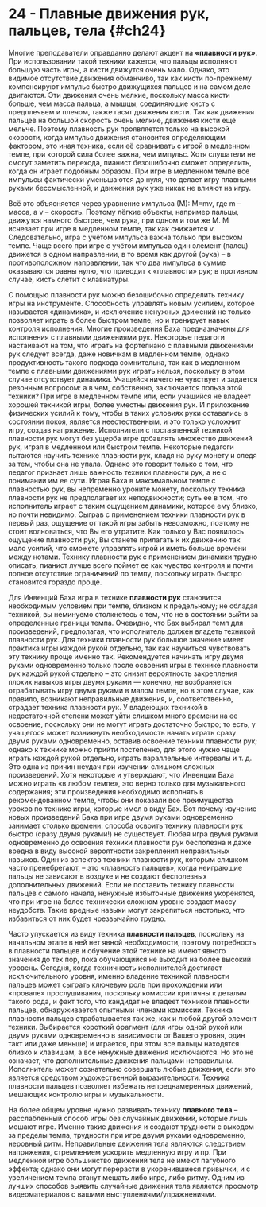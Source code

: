 # 24 - Плавные движения рук, пальцев, тела {#ch24}

Многие преподаватели оправданно делают акцент на **«плавности рук»**. При использовании такой техники кажется, что пальцы исполняют большую часть игры, а кисти движутся очень мало. Однако, это видимое отсутствие движения обманчиво, так как кисти по-прежнему компенсируют импульс быстро движущихся пальцев и на самом деле двигаются. Эти движения очень мелкие, поскольку масса кисти больше, чем масса пальца, а мышцы, соединяющие кисть с предплечьем и плечом, также гасят движения кисти. Так как движения пальцев на большой скорость очень мелкие, движения кисти ещё мельче. Поэтому плавность рук проявляется только на высокой скорости, когда импульс движения становится определяющим фактором, это иная техника, если её сравнивать с игрой в медленном темпе, при которой сила более важна, чем импульс. Хотя слушатели не смогут заметить перехода, пианист безошибочно сможет определить, когда он играет подобным образом. При игре в медленном темпе все импульсы фактически уменьшаются до нуля, что делает игру плавными руками бессмысленной, и движения рук уже никак не влияют на игру.

Всё это объясняется через уравнение импульса (М): М=mv, где m – масса, а v – скорость. Поэтому лёгкие объекты, например пальцы, движутся намного быстрее, чем рука, при одном и том же М. М исчезает при игре в медленном темпе, так как снижается v. Следовательно, игра с учётом импульса важна только при высоком темпе. Чаще всего при игре с учётом импульса один элемент (палец) движется в одном направлении, в то время как другой (рука) – в противоположном направлении, так что два импульса в сумме оказываются равны нулю, что приводит к «плавности» рук; в противном случае, кисть слетит с клавиатуры.

С помощью плавности рук можно безошибочно определить технику игры на инструменте. Способность управлять новым усилием, которое называется «динамика», и исключение ненужных движений не только позволяет играть в более быстром темпе, но и тренирует навык контроля исполнения. Многие произведения Баха предназначены для исполнения с плавными движениями рук. Некоторые педагоги настаивают на том, что играть на фортепиано с плавными движениями рук следует всегда, даже новичкам в медленном темпе, однако продуктивность такого подхода сомнительна, так как в медленном темпе с плавными движениями рук играть нельзя, поскольку в этом случае отсутствует динамика. Учащийся ничего не чувствует и задается резонным вопросом: а в чем, собственно, заключается польза этой техники? При игре в медленном темпе или, если учащийся не владеет хорошей техникой игры, более уместны движения рук. И приложение физических усилий к тому, чтобы в таких условиях руки оставались в состоянии покоя, является неестественным, и это только усложнит игру, создав напряжение. Исполнители с поставленной  техникой плавности рук могут без ущерба игре добавлять множество движений рук, играя в медленном или быстром темпе. Некоторые педагоги пытаются научить технике плавности рук, кладя на руку монету и следя за тем, чтобы она не упала. Однако это говорит только о том, что педагог признает лишь важность техники плавности рук, а не о понимании им ее сути. Играя Баха в максимальном темпе с плавностью рук, вы непременно уроните монету, поскольку техника плавности рук не предполагает их неподвижности; суть ее в том, что исполнитель играет с таким ощущением динамики, которое ему близко, но почти невидимо. Сыграв с применением техники плавности рук в первый раз, ощущение от такой игры забыть невозможно, поэтому не стоит волноваться, что Вы его утратите. Как только у Вас появилось ощущение плавности рук, Вы станете прилагать к их движению так мало усилий, что сможете управлять игрой и иметь больше времени между нотами. Технику плавности рук с применением динамики трудно описать; пианист лучше всего поймет ее как чувство контроля и почти полное отсутствие ограничений по темпу, поскольку играть быстро становится гораздо проще.

Для Инвенций Баха игра в технике **плавности рук** становится необходимым условием при темпе, близком к предельному; не обладая техникой, вы неминуемо столкнетесь с тем, что не в состоянии выйти за определенные границы темпа. Очевидно, что Бах выбирал темп для произведений, предполагая, что исполнитель должен владеть техникой плавности рук. Для техники плавности рук большое значение имеет практика игры каждой рукой отдельно, так как научиться чувствовать эту технику проще именно так. Рекомендуется начинать игру двумя руками одновременно только после освоения игры в технике плавности рук каждой рукой отдельно – это снизит вероятность закрепления плохих навыков игры двумя руками — конечно, не возбраняется  отрабатывать игру двумя руками в малом темпе, но в этом случае, как правило, возникают неправильные движения, и, соответственно, страдает техника плавности рук. У владеющих техникой в недостаточной степени может уйти слишком много времени на ее освоение, поскольку они не могут играть достаточно быстро; то есть, у учащегося может возникнуть необходимость начать играть сразу двумя руками одновременно, оставив освоение техники плавности рук; однако к технике можно прийти постепенно, для этого нужно чаще играть каждой рукой отдельно, играть параллельные интервалы и т. д. Это одна из причин неудач при изучении слишком сложных произведений. Хотя некоторые и утверждают, что Инвенции Баха можно играть «в любом темпе», это верно только для музыкального содержания; эти произведения необходимо исполнять в рекомендованном темпе, чтобы они показали все преимущества уроков по технике игры, которые имел в виду Бах. Вот почему изучение новых произведений Баха при игре двумя руками одновременно занимает столько времени: способа освоить технику плавности рук быстро (сразу двумя руками!) не существует. Любая игра двумя руками одновременно до освоения техники плавности рук бесполезна и даже вредна в виду высокой вероятности закрепления неправильных навыков. Один из аспектов техники плавности рук, которым слишком часто пренебрегают, – это «плавность пальцев», когда неиграющие пальцы не зависают в воздухе и не создают бесполезных дополнительных движений. Если не поставить технику плавности пальцев с самого начала, ненужные избыточные движения укоренятся, что при игре на более технически сложном уровне создаст массу неудобств. Такие вредные навыки могут закрепиться настолько, что избавиться от них будет чрезвычайно трудно.

Часто упускается из виду техника **плавности пальцев**, поскольку на начальном этапе в ней нет явной необходимости, поэтому потребность в плавности пальцев и обучение этой технике на имеют явного значения до тех пор, пока обучающийся не выходит на более высокий уровень. Сегодня, когда техничность исполнителей достигает исключительного уровня, именно владение техникой плавности пальцев может сыграть ключевую роль при прохождении или «провале» прослушивания, поскольку комиссии критичны к деталям такого рода, и факт того, что кандидат не владеет техникой плавности пальцев, обнаруживается опытными членами комиссии. Техника плавности пальцев отрабатывается так же, как и любой другой элемент техники. Выбирается короткий фрагмент (для игры одной рукой или двумя руками одновременно в зависимости от Вашего уровня, один такт или даже меньше) и играется, при этом все пальцы находятся близко к клавишам, а все ненужные движения исключаются. Но это не означает, что дополнительные движения пальцами неправильны. Исполнитель может сознательно совершать любые движения, если это является средством художественной выразительности. Техника плавности пальцев позволяет избежать непреднамеренных движений, мешающих контролю игры и музыкальности.

На более общем уровне нужно развивать технику **плавного тела** – расслабленный способ игры без случайных движений, которые лишь мешают игре. Именно такие движения и создают трудности с выходом за пределы темпа, трудности при игре двумя руками одновременно, неровный ритм. Неправильные движения тела являются следствием напряжения, стремлением ускорить медленную игру и пр. При медленной игре большинство движений тела не имеют пагубного эффекта; однако они могут перерасти в укоренившиеся привычки, и с увеличением темпа станут мешать либо игре, либо ритму. Одним из лучших способов выявить случайные движения тела является просмотр видеоматериалов с вашими выступлениями/упражнениями.
